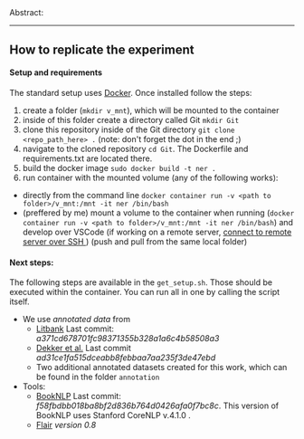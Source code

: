 ##

Abstract:

---------
## How to replicate the experiment

#### Setup and requirements
The standard setup uses [Docker](https://docs.docker.com/get-docker/). Once installed follow the steps:
1. create a folder (`mkdir v_mnt`), which will be mounted to the container
2. inside of this folder create a directory called Git `mkdir Git`
3. clone this repository inside of the Git directory `git clone <repo_path_here> .` (note: don't forget the dot in the end ;)
4. navigate to the cloned repository `cd Git`. The Dockerfile and requirements.txt are located there.
5. build the docker image `sudo docker build -t ner .`
6. run container with the mounted volume (any of the following works):
* directly from the command line `docker container run -v <path to  folder>/v_mnt:/mnt -it ner /bin/bash`
* (preffered by me) mount a volume to the container when running (`docker container run -v <path to folder>/v_mnt:/mnt -it ner /bin/bash`) and develop over VSCode (if working on a remote server, [connect to remote server over SSH ](https://code.visualstudio.com/docs/remote/ssh) ) (push and pull from the same local folder)

#### Next steps:
The following steps are available in the `get_setup.sh`. Those should be executed within the container. You can run all in one by calling the script itself.
* We use *annotated data* from
    * [Litbank](https://github.com/dbamman/litbank) Last commit: *a371cd678701fc98371355b328a1a6c4b58508a3*
    * [Dekker et al.](https://github.com/Niels-Dekker/Out-with-the-Old-and-in-with-the-Novel) Last commit *ad31ce1fa515dceabb8febbaa7aa235f3de47ebd*
    * Two additional annotated datasets created for this work, which can be found in the folder `annotation`
* Tools:
    * [BookNLP](https://github.com/dbamman/book-nlp) Last commit: *f58fbdbb018ba8bf2d836b764d0426afa0f7bc8c*. This version of BookNLP uses Stanford CoreNLP v.4.1.0 . 
    * [Flair](https://github.com/flairNLP/flair) *version 0.8*

